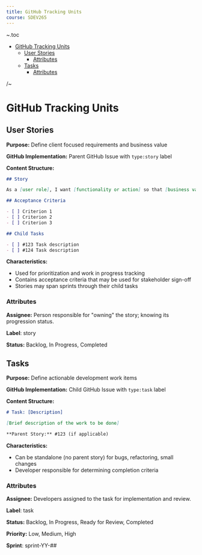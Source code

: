 ```yaml
---
title: GitHub Tracking Units
course: SDEV265
---
```


~.toc

- [GitHub Tracking Units](#github-tracking-units)
  - [User Stories](#user-stories)
    - [Attributes](#attributes)
  - [Tasks](#tasks)
    - [Attributes](#attributes-1)

/~

# GitHub Tracking Units

## User Stories

**Purpose:** Define client focused requirements and business value

**GitHub Implementation:** Parent GitHub Issue with `type:story` label

**Content Structure:**

```markdown
## Story

As a [user role], I want [functionality or action] so that [business value].

## Acceptance Criteria

- [ ] Criterion 1
- [ ] Criterion 2
- [ ] Criterion 3

## Child Tasks

- [ ] #123 Task description
- [ ] #124 Task description
```

**Characteristics:**

- Used for prioritization and work in progress tracking
- Contains acceptance criteria that may be used for stakeholder sign-off
- Stories may span sprints through their child tasks

### Attributes

**Assignee:** Person responsible for "owning" the story; knowing its progression status.

**Label**: story

**Status:** Backlog, In Progress, Completed

## Tasks

**Purpose:** Define actionable development work items

**GitHub Implementation:** Child GitHub Issue with `type:task` label

**Content Structure:**

```markdown
# Task: [Description]

[Brief description of the work to be done]

**Parent Story:** #123 (if applicable)
```

**Characteristics:**

- Can be standalone (no parent story) for bugs, refactoring, small changes
- Developer responsible for determining completion criteria

### Attributes

**Assignee:** Developers assigned to the task for implementation and review.

**Label**: task

**Status:** Backlog, In Progress, Ready for Review, Completed

**Priority:** Low, Medium, High

**Sprint**: sprint-YY-##
